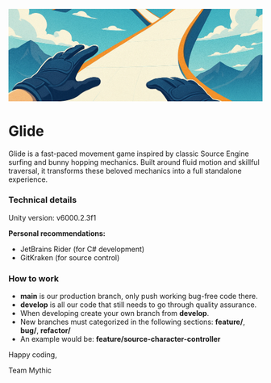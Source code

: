 ![Glide Gameplay](readme-img.jpg)
# Glide
Glide is a fast-paced movement game inspired by classic Source Engine surfing and bunny hopping mechanics. Built around fluid motion and skillful traversal, it transforms these beloved mechanics into a full standalone experience.

### Technical details
Unity version: v6000.2.3f1

**Personal recommendations:**
* JetBrains Rider (for C# development)
* GitKraken (for source control)

### How to work
* **main** is our production branch, only push working bug-free code there.
* **develop** is all our code that still needs to go through quality assurance.
* When developing create your own branch from **develop**.
* New branches must categorized in the following sections: **feature/**, **bug/**, **refactor/**
* An example would be: **feature/source-character-controller**

Happy coding,

Team Mythic

